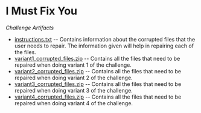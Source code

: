 # I Must Fix You

_Challenge Artifacts_

- [instructions.txt](./instructions.txt) -- Contains information about the corrupted files that the user needs to repair. The information given will help in repairing each of the files.
- [variant1_corrupted_files.zip](./variant1_corrupted_files.zip) -- Contains all the files that need to be repaired when doing variant 1 of the challenge.
- [variant2_corrupted_files.zip](./variant2_corrupted_files.zip) -- Contains all the files that need to be repaired when doing variant 2 of the challenge.
- [variant3_corrupted_files.zip](./variant3_corrupted_files.zip) -- Contains all the files that need to be repaired when doing variant 3 of the challenge.
- [variant4_corrupted_files.zip](./variant4_corrupted_files.zip) -- Contains all the files that need to be repaired when doing variant 4 of the challenge.

